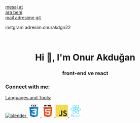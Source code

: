 <!DOCTYPE html>
<html lang="en">
<head>
    <meta charset="UTF-8">
    <meta name="viewport" content="width=device-width, initial-scale=1.0">
    <title>linkler ile çalışmak</title>
</head>
<body>
<!-- link -->
<!-- aynı sayfadaki başka bir konuma
     başka bir sayfaya
     başka bir web sitesine
     mail ve tel 
    -->
    <a href="tel:+905354665932">mesaj at</a>
    <br>
    <a href="tel:+905354665932">ara beni</a>
    <br>
    <a href="mailto:onur2288@hotmail.com">mail adresime git</a>
    <br>
    <p>instgram adresim:onurakdgn22</p>
    <br>
<h1 align="center">Hi 👋, I'm Onur Akduğan</h1>
<h3 align="center">front-end ve react</h3>

<h3 align="left">Connect with me:</h3>
<p align="left">
</p>
<a href="ınstgram:onurakdgn22>ınstgram adresime git<a/>
<h3 align="left">Languages and Tools:</h3>
<p align="left"> <a href="https://www.blender.org/" target="_blank" rel="noreferrer"> <img src="https://download.blender.org/branding/community/blender_community_badge_white.svg" alt="blender" width="40" height="40"/> </a> <a href="https://www.w3schools.com/css/" target="_blank" rel="noreferrer"> <img src="https://raw.githubusercontent.com/devicons/devicon/master/icons/css3/css3-original-wordmark.svg" alt="css3" width="40" height="40"/> </a> <a href="https://www.w3.org/html/" target="_blank" rel="noreferrer"> <img src="https://raw.githubusercontent.com/devicons/devicon/master/icons/html5/html5-original-wordmark.svg" alt="html5" width="40" height="40"/> </a> <a href="https://developer.mozilla.org/en-US/docs/Web/JavaScript" target="_blank" rel="noreferrer"> <img src="https://raw.githubusercontent.com/devicons/devicon/master/icons/javascript/javascript-original.svg" alt="javascript" width="40" height="40"/> </a> <a href="https://reactjs.org/" target="_blank" rel="noreferrer"> <img src="https://raw.githubusercontent.com/devicons/devicon/master/icons/react/react-original-wordmark.svg" alt="react" width="40" height="40"/> </a> </p>
</body>
</html>

